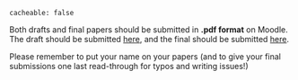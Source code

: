 ```
cacheable: false
```

Both drafts and final papers should be submitted in **.pdf format** on Moodle. The draft should be submitted [here](https://moodle.pugetsound.edu/moodle/mod/assign/view.php?id=280092), and the final should be submitted [here](https://moodle.pugetsound.edu/moodle/mod/assign/view.php?id=280093).

Please remember to put your name on your papers (and to give your final submissions one last read-through for typos and writing issues!)

